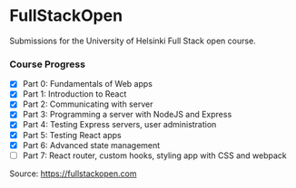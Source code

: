 # FullStackOpen
Submissions for the University of Helsinki Full Stack open course.

### Course Progress

- [x] Part 0: Fundamentals of Web apps
- [x] Part 1: Introduction to React
- [x] Part 2: Communicating with server
- [x] Part 3: Programming a server with NodeJS and Express
- [x] Part 4: Testing Express servers, user administration
- [x] Part 5: Testing React apps
- [x] Part 6: Advanced state management
- [ ] Part 7: React router, custom hooks, styling app with CSS and webpack

Source: https://fullstackopen.com

